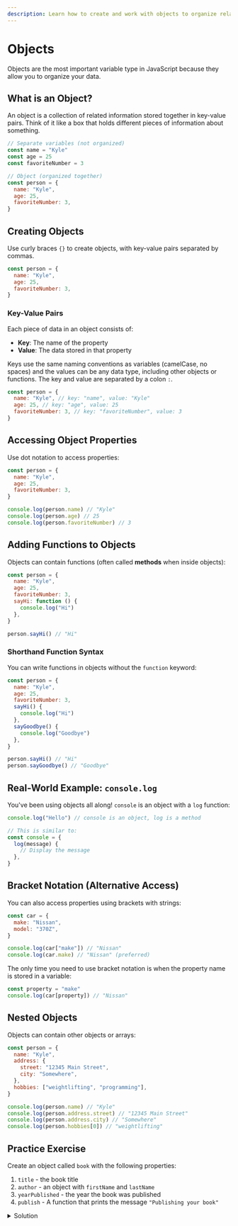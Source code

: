 ```yaml
---
description: Learn how to create and work with objects to organize related data and functions together.
---
```


# Objects

Objects are the most important variable type in JavaScript because they allow you to organize your data.

## What is an Object?

An object is a collection of related information stored together in key-value pairs. Think of it like a box that holds different pieces of information about something.

```javascript
// Separate variables (not organized)
const name = "Kyle"
const age = 25
const favoriteNumber = 3

// Object (organized together)
const person = {
  name: "Kyle",
  age: 25,
  favoriteNumber: 3,
}
```

## Creating Objects

Use curly braces `{}` to create objects, with key-value pairs separated by commas.

```javascript
const person = {
  name: "Kyle",
  age: 25,
  favoriteNumber: 3,
}
```

### Key-Value Pairs

Each piece of data in an object consists of:

- **Key**: The name of the property
- **Value**: The data stored in that property

Keys use the same naming conventions as variables (camelCase, no spaces) and the values can be any data type, including other objects or functions. The key and value are separated by a colon `:`.

```javascript
const person = {
  name: "Kyle", // key: "name", value: "Kyle"
  age: 25, // key: "age", value: 25
  favoriteNumber: 3, // key: "favoriteNumber", value: 3
}
```

## Accessing Object Properties

Use dot notation to access properties:

```javascript
const person = {
  name: "Kyle",
  age: 25,
  favoriteNumber: 3,
}

console.log(person.name) // "Kyle"
console.log(person.age) // 25
console.log(person.favoriteNumber) // 3
```

## Adding Functions to Objects

Objects can contain functions (often called **methods** when inside objects):

```javascript
const person = {
  name: "Kyle",
  age: 25,
  favoriteNumber: 3,
  sayHi: function () {
    console.log("Hi")
  },
}

person.sayHi() // "Hi"
```

### Shorthand Function Syntax

You can write functions in objects without the `function` keyword:

```javascript
const person = {
  name: "Kyle",
  age: 25,
  favoriteNumber: 3,
  sayHi() {
    console.log("Hi")
  },
  sayGoodbye() {
    console.log("Goodbye")
  },
}

person.sayHi() // "Hi"
person.sayGoodbye() // "Goodbye"
```

## Real-World Example: `console.log`

You've been using objects all along! `console` is an object with a `log` function:

```javascript
console.log("Hello") // console is an object, log is a method

// This is similar to:
const console = {
  log(message) {
    // Display the message
  },
}
```

## Bracket Notation (Alternative Access)

You can also access properties using brackets with strings:

```javascript
const car = {
  make: "Nissan",
  model: "370Z",
}

console.log(car["make"]) // "Nissan"
console.log(car.make) // "Nissan" (preferred)
```

The only time you need to use bracket notation is when the property name is stored in a variable:

```javascript
const property = "make"
console.log(car[property]) // "Nissan"
```

## Nested Objects

Objects can contain other objects or arrays:

```javascript
const person = {
  name: "Kyle",
  address: {
    street: "12345 Main Street",
    city: "Somewhere",
  },
  hobbies: ["weightlifting", "programming"],
}

console.log(person.name) // "Kyle"
console.log(person.address.street) // "12345 Main Street"
console.log(person.address.city) // "Somewhere"
console.log(person.hobbies[0]) // "weightlifting"
```

## Practice Exercise

Create an object called `book` with the following properties:

1. `title` - the book title
2. `author` - an object with `firstName` and `lastName`
3. `yearPublished` - the year the book was published
4. `publish` - A function that prints the message `"Publishing your book"`

<details>
<summary>Solution</summary>

```javascript
const book = {
  title: "The Way of Kings",
  author: {
    firstName: "Brandon",
    lastName: "Sanderson",
  },
  yearPublished: 2010,
  publish() {
    console.log("Publishing your book")
  },
}
```

</details>

